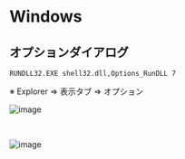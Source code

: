 # Windows
## オプションダイアログ
```
RUNDLL32.EXE shell32.dll,Options_RunDLL 7
```
※ Explorer => 表示タブ => オプション

![image](https://user-images.githubusercontent.com/1501327/143806987-565380b4-36cf-4561-8c3a-05d326ea5973.png)

<br>

![image](https://user-images.githubusercontent.com/1501327/143807056-3e386d3f-2b5e-477b-8315-a1da3d0792e7.png)

